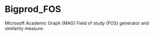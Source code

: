 # Bigprod_FOS
Microsoft Academic Graph (MAG) Field of study (FOS) generator and similarity measure.
